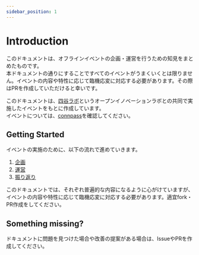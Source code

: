 ```yaml
---
sidebar_position: 1
---
```


# Introduction

このドキュメントは、オフラインイベントの企画・運営を行うための知見をまとめたものです。  
本ドキュメントの通りにすることですべてのイベントがうまくいくとは限りません。イベントの内容や特性に応じて臨機応変に対応する必要があります。その際はPRを作成していただけると幸いです。

このドキュメントは、[四谷ラボ](https://428lab.net/)というオープンイノベーションラボとの共同で実施したイベントをもとに作成しています。  
イベントについては、[connpass](https://428lab.connpass.com/event/300313/)を確認してください。

## Getting Started

イベントの実施のために、以下の流れで進めていきます。

1. [企画](./planning/intro.md)
2. [運営](./management/intro.md)
3. [振り返り](./retrospective/intro.md)

このドキュメントでは、それぞれ普遍的な内容になるように心がけていますが、イベントの内容や特性に応じて臨機応変に対応する必要があります。適宜fork・PR作成をしてください。

## Something missing?

ドキュメントに問題を見つけた場合や改善の提案がある場合は、IssueやPRを作成してください。
